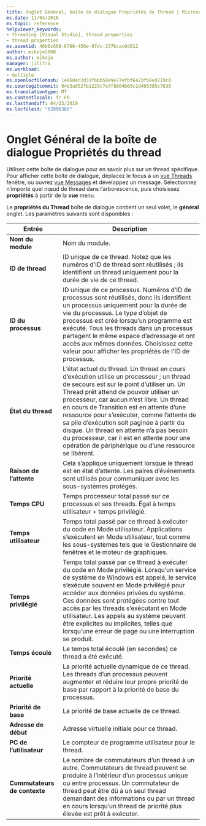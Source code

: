 ```yaml
---
title: Onglet Général, boîte de dialogue Propriétés de Thread | Microsoft Docs
ms.date: 11/04/2016
ms.topic: reference
helpviewer_keywords:
- threading [Visual Studio], thread properties
- thread properties
ms.assetid: 46b6c668-6786-456e-97dc-337bcac0d812
author: mikejo5000
ms.author: mikejo
manager: jillfra
ms.workload:
- multiple
ms.openlocfilehash: 1e8604c2d31f6bb50e9e77efbf6423f56ed719c0
ms.sourcegitcommit: 94b3a052fb1229c7e7f8804b09c1d403385c7630
ms.translationtype: MT
ms.contentlocale: fr-FR
ms.lasthandoff: 04/23/2019
ms.locfileid: "62896365"
---
```

# <a name="general-tab-thread-properties-dialog-box"></a>Onglet Général de la boîte de dialogue Propriétés du thread
Utilisez cette boîte de dialogue pour en savoir plus sur un thread spécifique. Pour afficher cette boîte de dialogue, déplacez le focus à un [vue Threads](../debugger/threads-view.md) fenêtre, ou ouvrez [vue Messages](../debugger/messages-view.md) et développez un message. Sélectionnez n’importe quel nœud de thread dans l’arborescence, puis choisissez **propriétés** à partir de la **vue** menu.

 Le **propriétés du Thread** boîte de dialogue contient un seul volet, le **général** onglet. Les paramètres suivants sont disponibles :

|Entrée|Description|
|-----------|-----------------|
|**Nom du module**|Nom du module.|
|**ID de thread**|ID unique de ce thread. Notez que les numéros d’ID de thread sont réutilisés ; ils identifient un thread uniquement pour la durée de vie de ce thread.|
|**ID du processus**|ID unique de ce processus. Numéros d’ID de processus sont réutilisés, donc ils identifient un processus uniquement pour la durée de vie du processus. Le type d’objet de processus est créé lorsqu’un programme est exécuté. Tous les threads dans un processus partagent le même espace d’adressage et ont accès aux mêmes données. Choisissez cette valeur pour afficher les propriétés de l’ID de processus.|
|**État du thread**|L’état actuel du thread. Un thread en cours d’exécution utilise un processeur ; un thread de secours est sur le point d’utiliser un. Un Thread prêt attend de pouvoir utiliser un processeur, car aucun n’est libre. Un thread en cours de Transition est en attente d’une ressource pour s’exécuter, comme l’attente de sa pile d’exécution soit paginée à partir du disque. Un thread en attente n’a pas besoin du processeur, car il est en attente pour une opération de périphérique ou d’une ressource se libèrent.|
|**Raison de l’attente**|Cela s’applique uniquement lorsque le thread est en état d’attente. Les paires d’événements sont utilisés pour communiquer avec les sous-systèmes protégés.|
|**Temps CPU**|Temps processeur total passé sur ce processus et ses threads. Égal à temps utilisateur + temps privilégié.|
|**Temps utilisateur**|Temps total passé par ce thread à exécuter du code en Mode utilisateur. Applications s’exécutent en Mode utilisateur, tout comme les sous-systèmes tels que le Gestionnaire de fenêtres et le moteur de graphiques.|
|**Temps privilégié**|Temps total passé par ce thread à exécuter du code en Mode privilégié. Lorsqu’un service de système de Windows est appelé, le service s’exécute souvent en Mode privilégié pour accéder aux données privées du système. Ces données sont protégées contre tout accès par les threads s’exécutant en Mode utilisateur. Les appels au système peuvent être explicites ou implicites, telles que lorsqu’une erreur de page ou une interruption se produit.|
|**Temps écoulé**|Le temps total écoulé (en secondes) ce thread a été exécuté.|
|**Priorité actuelle**|La priorité actuelle dynamique de ce thread. Les threads d’un processus peuvent augmenter et réduire leur propre priorité de base par rapport à la priorité de base du processus.|
|**Priorité de base**|La priorité de base actuelle de ce thread.|
|**Adresse de début**|Adresse virtuelle initiale pour ce thread.|
|**PC de l’utilisateur**|Le compteur de programme utilisateur pour le thread.|
|**Commutateurs de contexte**|Le nombre de commutateurs d’un thread à un autre. Commutateurs de thread peuvent se produire à l’intérieur d’un processus unique ou entre processus. Un commutateur de thread peut être dû à un seul thread demandant des informations ou par un thread en cours lorsqu’un thread de priorité plus élevée est prêt à exécuter.|